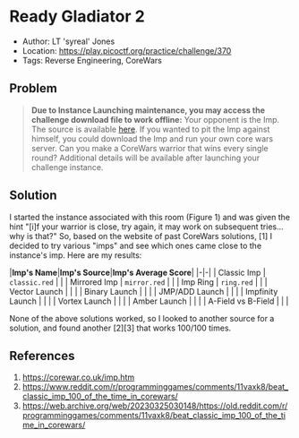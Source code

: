 # Ready Gladiator 2

* Author: LT 'syreal' Jones
* Location: https://play.picoctf.org/practice/challenge/370
* Tags: Reverse Engineering, CoreWars

## Problem

> __Due to Instance Launching maintenance, you may access the challenge download file to work offline:__ Your opponent is the Imp. The source is available [here](https://artifacts.picoctf.net/c/284/imp.red). If you wanted to pit the Imp against himself, you could download the Imp and run your own core wars server. Can you make a CoreWars warrior that wins every single round? Additional details will be available after launching your challenge instance.

## Solution

I started the instance associated with this room (Figure 1) and was given the hint "[i]f your warrior is close, try again, it may work on subsequent tries... why is that?" So, based on the website of past CoreWars solutions, [1] I decided to try various "imps" and see which ones came close to the instance's imp. Here are my results:

|__Imp's Name__|__Imp's Source__|__Imp's Average Score__|
|-|-|
| Classic Imp | ``classic.red`` | |
| Mirrored Imp | ``mirror.red`` | |
| Imp Ring | ``ring.red`` | |
| Vector Launch | | |
| Binary Launch | | |
| JMP/ADD Launch | | |
| Impfinity Launch | | |
| Vortex Launch | | |
| Amber Launch | | |
| A-Field vs B-Field | | |

None of the above solutions worked, so I looked to another source for a solution, and found another [2][3] that works 100/100 times.

## References

1. https://corewar.co.uk/imp.htm
2. https://www.reddit.com/r/programminggames/comments/11vaxk8/beat_classic_imp_100_of_the_time_in_corewars/
3. https://web.archive.org/web/20230325030148/https://old.reddit.com/r/programminggames/comments/11vaxk8/beat_classic_imp_100_of_the_time_in_corewars/
